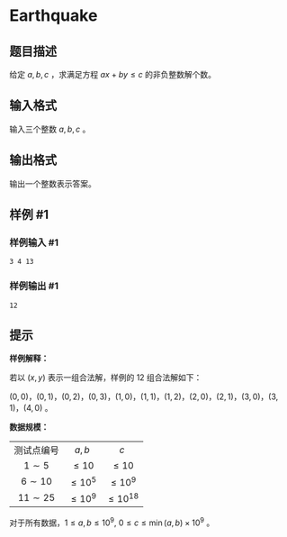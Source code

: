 # Earthquake

## 题目描述

给定 $a,\,b,\,c$ ，求满足方程 $ax+by \leqslant c$ 的非负整数解个数。

## 输入格式

输入三个整数 $a,\,b,\,c$ 。

## 输出格式

输出一个整数表示答案。

## 样例 #1

### 样例输入 #1
```
3 4 13
```

### 样例输出 #1

```
12
```

## 提示

**样例解释：**

若以 $(x,\,y)$ 表示一组合法解，样例的 $12$ 组合法解如下：

$(0,\,0)$，$(0,\,1)$，$(0,\,2)$，$(0,\,3)$，$(1,\,0)$，$(1,\,1)$，$(1,\,2)$，$(2,\,0)$，$(2,\,1)$，$(3,\,0)$，$(3,\,1)$，$(4,\,0)$ 。

**数据规模：**

||||
|:-:|:-:|:-:|
|测试点编号|$a,\,b$|$c$|
|$1 \sim 5$|$\leqslant 10$|$\leqslant 10$|
|$6 \sim 10$|$\leqslant 10^5$|$\leqslant 10^9$|
|$11 \sim 25$|$\leqslant 10^9$|$\leqslant 10^{18}$|

对于所有数据，$1 \leqslant a,\,b \leqslant 10^9,\ 0 \leqslant c \leqslant \min(a,\,b) \times 10^9$ 。
